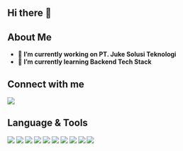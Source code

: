 ## Hi there 👋

<!--
**jokodoepat/jokodoepat** is a ✨ _special_ ✨ repository because its `README.md` (this file) appears on your GitHub profile.
Here are some ideas to get you started:
-->

## About Me
- 🔭 **I’m currently working on PT. Juke Solusi Teknologi**
- 🌱 **I’m currently learning Backend Tech Stack**

## Connect with me
![](https://img.shields.io/badge/LINKEDIN-4aadff) 

## Language & Tools
![](https://img.shields.io/badge/GO-4ac3ff)  ![](https://img.shields.io/badge/TIBCO-0085f3) ![](https://img.shields.io/badge/JAVA-fff811) ![](https://img.shields.io/badge/POSTGRE%20SQL-11a5ff) ![](https://img.shields.io/badge/MY%20SQL-f3c300) ![](https://img.shields.io/badge/DOCKER-65d5ff) ![](https://img.shields.io/badge/Red%20Hat%20OCP-ff0000) ![](https://img.shields.io/badge/Message%20Queue-72eb00) ![](https://img.shields.io/badge/GCP-fff145) ![](https://img.shields.io/badge/LINUX-ffa545)

